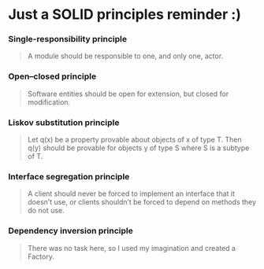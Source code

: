 # Just a SOLID principles reminder :)
### Single-responsibility principle
>A module should be responsible to one, and only one, actor.
### Open–closed principle
>Software entities should be open for extension, but closed for modification.
### Liskov substitution principle
>Let q(x) be a property provable about objects of x of type T. Then q(y) should be provable for objects y of type S where S is a subtype of T.
### Interface segregation principle
>A client should never be forced to implement an interface that it doesn’t use, or clients shouldn’t be forced to depend on methods they do not use.
### Dependency inversion principle
> There was no task here, so I used my imagination and created a Factory.

